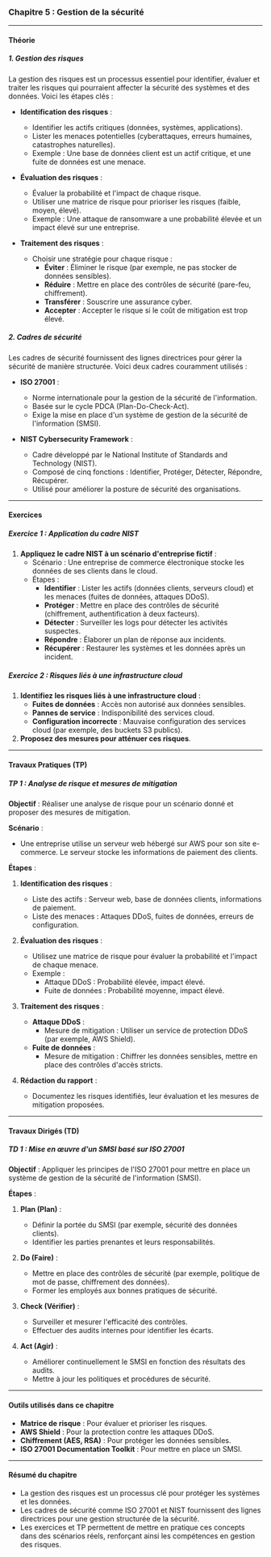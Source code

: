 ### **Chapitre 5 : Gestion de la sécurité**

---

#### **Théorie**

##### **1. Gestion des risques**
La gestion des risques est un processus essentiel pour identifier, évaluer et traiter les risques qui pourraient affecter la sécurité des systèmes et des données. Voici les étapes clés :

- **Identification des risques** :
  - Identifier les actifs critiques (données, systèmes, applications).
  - Lister les menaces potentielles (cyberattaques, erreurs humaines, catastrophes naturelles).
  - Exemple : Une base de données client est un actif critique, et une fuite de données est une menace.

- **Évaluation des risques** :
  - Évaluer la probabilité et l'impact de chaque risque.
  - Utiliser une matrice de risque pour prioriser les risques (faible, moyen, élevé).
  - Exemple : Une attaque de ransomware a une probabilité élevée et un impact élevé sur une entreprise.

- **Traitement des risques** :
  - Choisir une stratégie pour chaque risque :
    - **Éviter** : Éliminer le risque (par exemple, ne pas stocker de données sensibles).
    - **Réduire** : Mettre en place des contrôles de sécurité (pare-feu, chiffrement).
    - **Transférer** : Souscrire une assurance cyber.
    - **Accepter** : Accepter le risque si le coût de mitigation est trop élevé.

##### **2. Cadres de sécurité**
Les cadres de sécurité fournissent des lignes directrices pour gérer la sécurité de manière structurée. Voici deux cadres couramment utilisés :

- **ISO 27001** :
  - Norme internationale pour la gestion de la sécurité de l'information.
  - Basée sur le cycle PDCA (Plan-Do-Check-Act).
  - Exige la mise en place d'un système de gestion de la sécurité de l'information (SMSI).

- **NIST Cybersecurity Framework** :
  - Cadre développé par le National Institute of Standards and Technology (NIST).
  - Composé de cinq fonctions : Identifier, Protéger, Détecter, Répondre, Récupérer.
  - Utilisé pour améliorer la posture de sécurité des organisations.

---

#### **Exercices**

##### **Exercice 1 : Application du cadre NIST**
1. **Appliquez le cadre NIST à un scénario d'entreprise fictif** :
   - Scénario : Une entreprise de commerce électronique stocke les données de ses clients dans le cloud.
   - Étapes :
     - **Identifier** : Lister les actifs (données clients, serveurs cloud) et les menaces (fuites de données, attaques DDoS).
     - **Protéger** : Mettre en place des contrôles de sécurité (chiffrement, authentification à deux facteurs).
     - **Détecter** : Surveiller les logs pour détecter les activités suspectes.
     - **Répondre** : Élaborer un plan de réponse aux incidents.
     - **Récupérer** : Restaurer les systèmes et les données après un incident.

##### **Exercice 2 : Risques liés à une infrastructure cloud**
1. **Identifiez les risques liés à une infrastructure cloud** :
   - **Fuites de données** : Accès non autorisé aux données sensibles.
   - **Pannes de service** : Indisponibilité des services cloud.
   - **Configuration incorrecte** : Mauvaise configuration des services cloud (par exemple, des buckets S3 publics).
2. **Proposez des mesures pour atténuer ces risques**.

---

#### **Travaux Pratiques (TP)**

##### **TP 1 : Analyse de risque et mesures de mitigation**
**Objectif** : Réaliser une analyse de risque pour un scénario donné et proposer des mesures de mitigation.

**Scénario** :
- Une entreprise utilise un serveur web hébergé sur AWS pour son site e-commerce. Le serveur stocke les informations de paiement des clients.

**Étapes** :
1. **Identification des risques** :
   - Liste des actifs : Serveur web, base de données clients, informations de paiement.
   - Liste des menaces : Attaques DDoS, fuites de données, erreurs de configuration.

2. **Évaluation des risques** :
   - Utilisez une matrice de risque pour évaluer la probabilité et l'impact de chaque menace.
   - Exemple :
     - Attaque DDoS : Probabilité élevée, impact élevé.
     - Fuite de données : Probabilité moyenne, impact élevé.

3. **Traitement des risques** :
   - **Attaque DDoS** :
     - Mesure de mitigation : Utiliser un service de protection DDoS (par exemple, AWS Shield).
   - **Fuite de données** :
     - Mesure de mitigation : Chiffrer les données sensibles, mettre en place des contrôles d'accès stricts.

4. **Rédaction du rapport** :
   - Documentez les risques identifiés, leur évaluation et les mesures de mitigation proposées.

---

#### **Travaux Dirigés (TD)**

##### **TD 1 : Mise en œuvre d'un SMSI basé sur ISO 27001**
**Objectif** : Appliquer les principes de l'ISO 27001 pour mettre en place un système de gestion de la sécurité de l'information (SMSI).

**Étapes** :
1. **Plan (Plan)** :
   - Définir la portée du SMSI (par exemple, sécurité des données clients).
   - Identifier les parties prenantes et leurs responsabilités.

2. **Do (Faire)** :
   - Mettre en place des contrôles de sécurité (par exemple, politique de mot de passe, chiffrement des données).
   - Former les employés aux bonnes pratiques de sécurité.

3. **Check (Vérifier)** :
   - Surveiller et mesurer l'efficacité des contrôles.
   - Effectuer des audits internes pour identifier les écarts.

4. **Act (Agir)** :
   - Améliorer continuellement le SMSI en fonction des résultats des audits.
   - Mettre à jour les politiques et procédures de sécurité.

---

#### **Outils utilisés dans ce chapitre**
- **Matrice de risque** : Pour évaluer et prioriser les risques.
- **AWS Shield** : Pour la protection contre les attaques DDoS.
- **Chiffrement (AES, RSA)** : Pour protéger les données sensibles.
- **ISO 27001 Documentation Toolkit** : Pour mettre en place un SMSI.

---

#### **Résumé du chapitre**
- La gestion des risques est un processus clé pour protéger les systèmes et les données.
- Les cadres de sécurité comme ISO 27001 et NIST fournissent des lignes directrices pour une gestion structurée de la sécurité.
- Les exercices et TP permettent de mettre en pratique ces concepts dans des scénarios réels, renforçant ainsi les compétences en gestion des risques.
